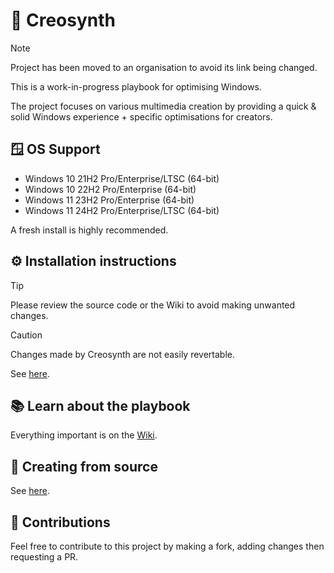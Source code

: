 # 🤖 Creosynth
> [!NOTE]  
> Project has been moved to an organisation to avoid its link being changed.

This is a work-in-progress playbook for optimising Windows. 

The project focuses on various multimedia creation by providing a quick & solid Windows experience + specific optimisations for creators.

## 🪟 OS Support
- Windows 10 21H2 Pro/Enterprise/LTSC (64-bit)
- Windows 10 22H2 Pro/Enterprise (64-bit)
- Windows 11 23H2 Pro/Enterprise (64-bit)
- Windows 11 24H2 Pro/Enterprise/LTSC (64-bit)

A fresh install is highly recommended.

## ⚙️ Installation instructions
> [!TIP]  
> Please review the source code or the Wiki to avoid making unwanted changes.

> [!CAUTION]
> Changes made by Creosynth are not easily revertable.

See [here](https://github.com/mewostick/Creosynth/wiki/Playbook-installation).

## 📚 Learn about the playbook
Everything important is on the [Wiki](https://github.com/mewostick/Creosynth/wiki).

## 👀 Creating from source
See [here](https://github.com/mewostick/Creosynth/tree/main/playbook).

## 🔨 Contributions
Feel free to contribute to this project by making a fork, adding changes then requesting a PR.
